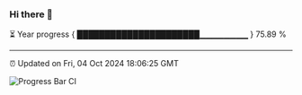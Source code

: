 ### Hi there 👋

⏳ Year progress { ██████████████████████▁▁▁▁▁▁▁▁ } 75.89 %

---

⏰ Updated on Fri, 04 Oct 2024 18:06:25 GMT

![Progress Bar CI](https://github.com/liununu/liununu/workflows/Progress%20Bar%20CI/badge.svg)

